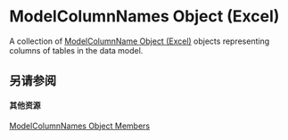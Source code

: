 
# ModelColumnNames Object (Excel)

A collection of [ModelColumnName Object (Excel)](63a5eefe-b54d-0075-c116-8a752c881834.md) objects representing columns of tables in the data model.


## 另请参阅


#### 其他资源


[ModelColumnNames Object Members](http://msdn.microsoft.com/library/ba659135-e622-bc31-0a97-0c5ea6046964%28Office.15%29.aspx)